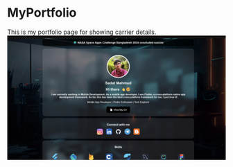 # MyPortfolio
 This is my portfolio page for showing carrier details.
![image alter](https://github.com/SadatPro/MyPortfolio/blob/9a8be479fdd3422f27d75cf6845b374bcdc5ad1d/Screenshot%202024-11-07%20221549.png)
